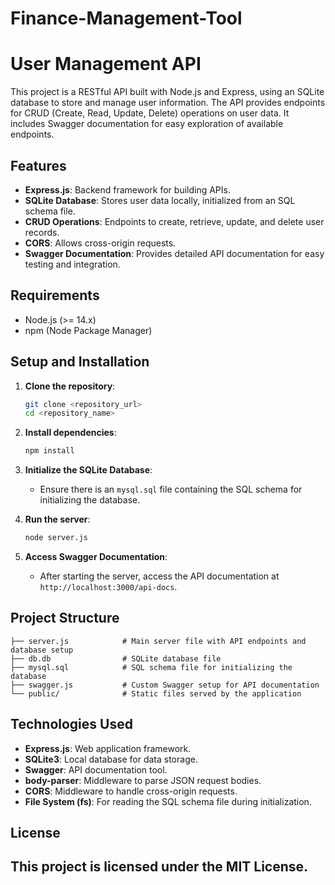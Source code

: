 # Finance-Management-Tool
# User Management API

This project is a RESTful API built with Node.js and Express, using an SQLite database to store and manage user information. The API provides endpoints for CRUD (Create, Read, Update, Delete) operations on user data. It includes Swagger documentation for easy exploration of available endpoints.

## Features

- **Express.js**: Backend framework for building APIs.
- **SQLite Database**: Stores user data locally, initialized from an SQL schema file.
- **CRUD Operations**: Endpoints to create, retrieve, update, and delete user records.
- **CORS**: Allows cross-origin requests.
- **Swagger Documentation**: Provides detailed API documentation for easy testing and integration.

## Requirements

- Node.js (>= 14.x)
- npm (Node Package Manager)

## Setup and Installation

1. **Clone the repository**:

   ```bash
   git clone <repository_url>
   cd <repository_name>
   ```

2. **Install dependencies**:

   ```bash
   npm install
   ```

3. **Initialize the SQLite Database**:
   - Ensure there is an `mysql.sql` file containing the SQL schema for initializing the database.

4. **Run the server**:

   ```bash
   node server.js
   ```

5. **Access Swagger Documentation**:
   - After starting the server, access the API documentation at `http://localhost:3000/api-docs`.

## Project Structure

```plaintext
├── server.js            # Main server file with API endpoints and database setup
├── db.db                # SQLite database file
├── mysql.sql            # SQL schema file for initializing the database
├── swagger.js           # Custom Swagger setup for API documentation
└── public/              # Static files served by the application
```

## Technologies Used

- **Express.js**: Web application framework.
- **SQLite3**: Local database for data storage.
- **Swagger**: API documentation tool.
- **body-parser**: Middleware to parse JSON request bodies.
- **CORS**: Middleware to handle cross-origin requests.
- **File System (fs)**: For reading the SQL schema file during initialization.

## License

This project is licensed under the MIT License.
--- 


